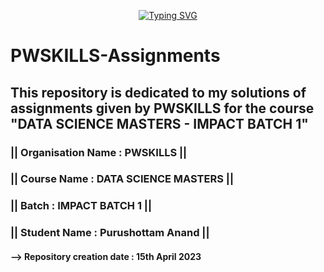 <p align="center">
<a href="https://github.com/creativepuru">
<img src="https://readme-typing-svg.demolab.com?font=Calibri&size=24&duration=1000&pause=100&multiline=true&width=500&height=100&lines=PWSKILLS+-+ASSIGNMENTS" alt="Typing SVG" />
</a>
</p>

# PWSKILLS-Assignments

## This repository is dedicated to my solutions of assignments given by PWSKILLS for the course "DATA SCIENCE MASTERS - IMPACT BATCH 1" 

### || Organisation Name : PWSKILLS  ||

### || Course Name : DATA SCIENCE MASTERS  ||

### || Batch : IMPACT BATCH 1  ||

### || Student Name : Purushottam Anand  ||

#### --> Repository creation date : 15th April 2023
